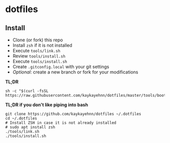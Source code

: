 # dotfiles

## Install

- Clone (or fork) this repo
- Install `zsh` if it is not installed
- Execute `tools/link.sh`
- Review `tools/install.sh`
- Execute `tools/install.sh`
- Create `.gitconfig.local` with your git settings
- _Optional_: create a new branch or fork for your modifications

**TL;DR**

```
sh -c "$(curl -fsSL https://raw.githubusercontent.com/kaykayehnn/dotfiles/master/tools/bootstrap.sh)"
```

**TL;DR if you don't like piping into bash**

```
git clone https://github.com/kaykayehnn/dotfiles ~/.dotfiles
cd ~/.dotfiles
# Install ZSH in case it is not already installed
# sudo apt install zsh
./tools/link.sh
./tools/install.sh
```
